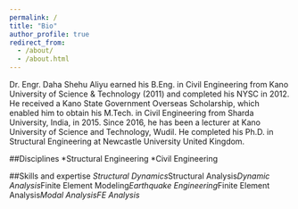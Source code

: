 ```yaml
---
permalink: /
title: "Bio"
author_profile: true
redirect_from: 
  - /about/
  - /about.html
---
```

Dr. Engr. Daha Shehu Aliyu earned his B.Eng. in Civil Engineering from Kano University of Science & Technology (2011) and completed his NYSC in 2012. He received a Kano State Government Overseas Scholarship, which enabled him to obtain his M.Tech. in Civil Engineering from Sharda University, India, in 2015. Since 2016, he has been a lecturer at Kano University of Science and Technology, Wudil. He completed his Ph.D. in Structural Engineering at Newcastle University United Kingdom.

##Disciplines
*Structural Engineering
*Civil Engineering

##Skills and expertise
*Structural Dynamics*Structural Analysis*Dynamic Analysis*Finite Element Modeling*Earthquake Engineering*Finite Element Analysis*Modal AnalysisFE Analysis*
